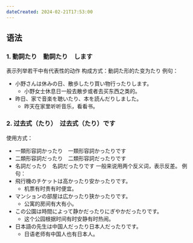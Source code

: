 ```yaml
---
dateCreated: 2024-02-21T17:53:00
---
```

## 语法
### 1. 動詞たり　動詞たり　します
表示列举若干中有代表性的动作
构成方式：動詞た形的た变为たり
例句：
- 小野さんは休みの日、散歩したり買い物行ったりします。
	- 小野女士休息日一般去散步或者去买东西之类的。
- 昨日、家で音楽を聴いたり、本を読んだりしました。
	- 昨天在家里听听音乐，看看书。
### 2. 过去式（たり）　过去式（たり）です
使用方式：
- 一類形容詞かったり　一類形容詞かったりです
- 二類形容詞だったり　二類形容詞だったりです
- 名詞だったり　名詞だったりです
一般来说用两个反义词，表示反差。
例句：
- 飛行機のチケットは高かったり安かったりです。
	- 机票有时贵有时便宜。
- マンションの部屋は広かったり狭かったりです。
	- 公寓的房间有大有小。
- この公園は時間によって静かだったりにぎやかだったりです。
	- 这个公园根据时间有时安静有时热闹。
- 日本語の先生は中国人だったり日本人だったりです。
	- 日语老师有中国人也有日本人。

